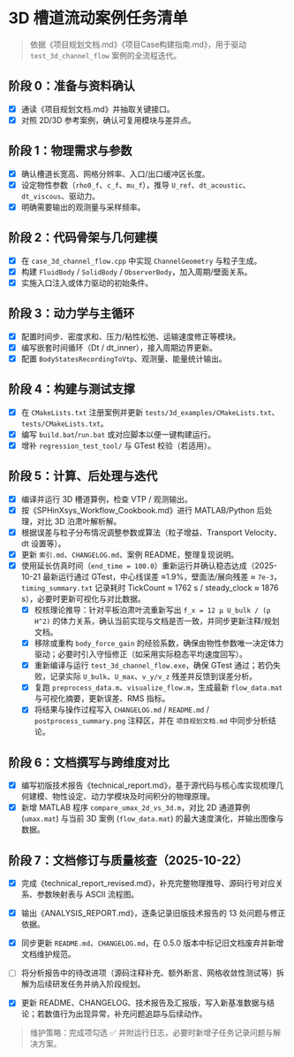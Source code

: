# 3D 槽道流动案例任务清单

> 依据《项目规划文档.md》《项目Case构建指南.md》，用于驱动 `test_3d_channel_flow` 案例的全流程迭代。

## 阶段 0：准备与资料确认
- [x] 通读《项目规划文档.md》并抽取关键接口。
- [x] 对照 2D/3D 参考案例，确认可复用模块与差异点。

## 阶段 1：物理需求与参数
- [x] 确认槽道长宽高、网格分辨率、入口/出口缓冲区长度。
- [x] 设定物性参数（`rho0_f`、`c_f`、`mu_f`），推导 `U_ref`、`dt_acoustic`、`dt_viscous`、驱动力。
- [x] 明确需要输出的观测量与采样频率。

## 阶段 2：代码骨架与几何建模
- [x] 在 `case_3d_channel_flow.cpp` 中实现 `ChannelGeometry` 与粒子生成。
- [x] 构建 `FluidBody` / `SolidBody` / `ObserverBody`，加入周期/壁面关系。
- [x] 实施入口注入或体力驱动的初始条件。

## 阶段 3：动力学与主循环
- [x] 配置时间步、密度求和、压力/粘性松弛、运输速度修正等模块。
- [x] 编写嵌套时间循环（Dt / dt_inner），接入周期边界更新。
- [x] 配置 `BodyStatesRecordingToVtp`、观测量、能量统计输出。

## 阶段 4：构建与测试支撑
- [x] 在 `CMakeLists.txt` 注册案例并更新 `tests/3d_examples/CMakeLists.txt`、`tests/CMakeLists.txt`。
- [x] 编写 `build.bat`/`run.bat` 或对应脚本以便一键构建运行。
- [x] 增补 `regression_test_tool/` 与 GTest 校验（若适用）。

## 阶段 5：计算、后处理与迭代
- [x] 编译并运行 3D 槽道算例，检查 VTP / 观测输出。
- [x] 按《SPHinXsys_Workflow_Cookbook.md》进行 MATLAB/Python 后处理，对比 3D 泊肃叶解析解。
- [x] 根据误差与粒子分布情况调整参数或算法（粒子增益、Transport Velocity、dt 设置等）。
- [x] 更新 `索引.md`、`CHANGELOG.md`、案例 README，整理复现说明。
- [x] 使用延长仿真时间（`end_time = 100.0`）重新运行并确认稳态达成（2025-10-21 最新运行通过 GTest，中心线误差 ≈1.9%，壁面法/展向残差 ≈ `7e-3`，`timing_summary.txt` 记录耗时 TickCount ≈ 1762 s / steady_clock ≈ 1876 s），必要时更新可视化与对比数据。
  - [x] 校核理论推导：针对平板泊肃叶流重新写出 `f_x = 12 μ U_bulk / (ρ H^2)` 的体力关系，确认当前实现与文档是否一致，并同步更新注释/规划文档。
  - [x] 移除或重构 `body_force_gain` 的经验系数，确保由物性参数唯一决定体力驱动；必要时引入守恒修正（如采用实际稳态平均速度回写）。
  - [x] 重新编译与运行 `test_3d_channel_flow.exe`，确保 GTest 通过；若仍失败，记录实际 `U_bulk`、`U_max`、`v_y/v_z` 残差并反馈到误差分析。
  - [x] 复跑 `preprocess_data.m`、`visualize_flow.m`，生成最新 `flow_data.mat` 与可视化摘要，更新误差、RMS 指标。
  - [x] 将结果与操作过程写入 `CHANGELOG.md` / `README.md` / `postprocess_summary.png` 注释区，并在 `项目规划文档.md` 中同步分析结论。

## 阶段 6：文档撰写与跨维度对比
- [x] 编写初版技术报告《technical_report.md》，基于源代码与核心库实现梳理几何建模、物性设定、动力学模块及时间积分的物理原理。
- [x] 新增 MATLAB 程序 `compare_umax_2d_vs_3d.m`，对比 2D 通道算例 (`umax.mat`) 与当前 3D 案例 (`flow_data.mat`) 的最大速度演化，并输出图像与数据。

## 阶段 7：文档修订与质量核查（2025-10-22）
- [x] 完成《technical_report_revised.md》，补充完整物理推导、源码行号对应关系、参数映射表与 ASCII 流程图。
- [x] 输出《ANALYSIS_REPORT.md》，逐条记录旧版技术报告的 13 处问题与修正依据。
- [x] 同步更新 `README.md`、`CHANGELOG.md`，在 0.5.0 版本中标记旧文档废弃并新增文档维护规范。
- [ ] 将分析报告中的待改进项（源码注释补充、额外断言、网格收敛性测试等）拆解为后续研发任务并纳入阶段规划。

- [x] 更新 README、CHANGELOG、技术报告及汇报版，写入新基准数据与结论；若数值行为出现异常，补充问题追踪与后续动作。

> 维护策略：完成项勾选 ✅ 并附运行日志，必要时新增子任务记录问题与解决方案。
